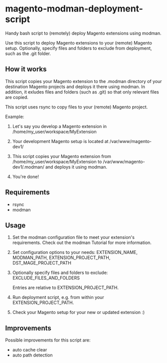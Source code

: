 # magento-modman-deployment-script


Handy bash script to (remotely) deploy Magento extensions using modman.

 Use this script to deploy Magento extensions to your (remote) Magento setup. 
 Optionally, specify files and folders to exclude from deployment, such as the 
 .git folder.

## How it works
 
 This script copies your Magento extension to the .modman directory of your
 destination Magento projects and deploys it there using modman. In addition,
 it exludes files and folders (such as .git) so that only relevant files are
 copied.
 
 This script uses rsync to copy files to your (remote) Magento project.

 Example:

 1) Let's say you develop a Magento extension in 
    /home/my_user/workspace/MyExtension
 
 2) Your development Magento setup is located at /var/www/magento-dev1/

 3) This script copies your Magento extension from 
    /home/my_user/workspace/MyExtension 
    to
    /var/www/magento-dev1/.modman/
    and deploys it using modman.

 4) You're done! 


## Requirements

 - rsync
 - modman

## Usage

 1) Set the modman configuration file to meet your extension's requirements.
    Check out the modman Tutorial for more information.

 2) Set configuration options to your needs:
    EXTENSION_NAME, MODMAN_PATH, EXTENSION_PROJECT_PATH, DST_MAGE_PROJECT_PATH

 3) Optionally specify files and folders to exclude:
    EXCLUDE_FILES_AND_FOLDERS

    Entries are relative to EXTENSION_PROJECT_PATH.

 4) Run deployment script, e.g. from within your EXTENSION_PROJECT_PATH.

 5) Check your Magento setup for your new or updated extension :)


## Improvements

 Possible improvements for this script are:

 - auto cache clear
 - auto path detection
